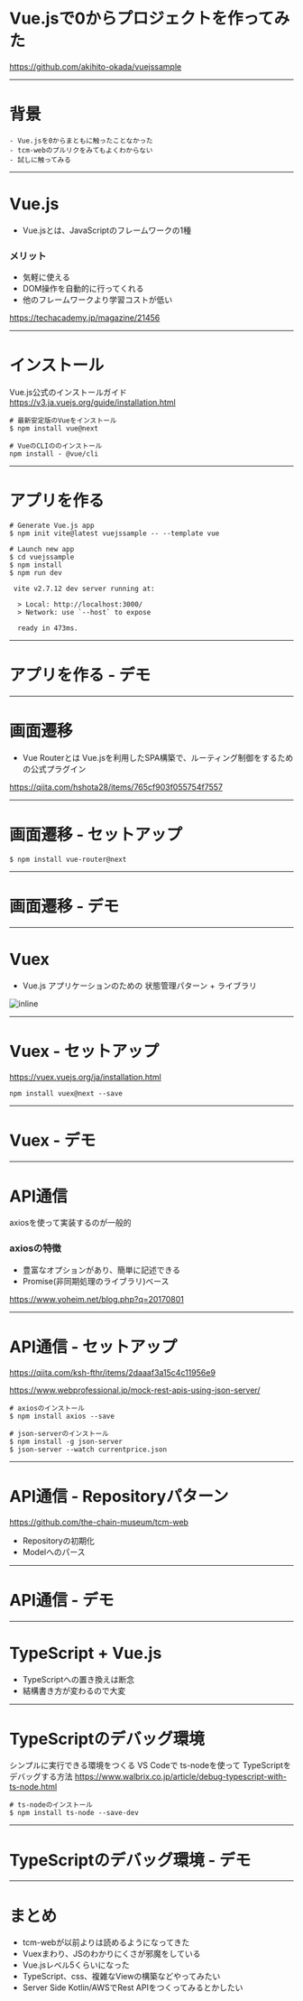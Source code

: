 # Vue.jsで0からプロジェクトを作ってみた


https://github.com/akihito-okada/vuejssample

---

# 背景
    - Vue.jsを0からまともに触ったことなかった
    - tcm-webのプルリクをみてもよくわからない
    - 試しに触ってみる

---

# Vue.js

- Vue.jsとは、JavaScriptのフレームワークの1種

### メリット

- 気軽に使える
- DOM操作を自動的に行ってくれる
- 他のフレームワークより学習コストが低い

https://techacademy.jp/magazine/21456

---

# インストール

Vue.js公式のインストールガイド
https://v3.ja.vuejs.org/guide/installation.html

```
# 最新安定版のVueをインストール
$ npm install vue@next

# VueのCLIののインストール
npm install - @vue/cli

```

---

# アプリを作る

```
# Generate Vue.js app
$ npm init vite@latest vuejssample -- --template vue

# Launch new app
$ cd vuejssample
$ npm install
$ npm run dev

 vite v2.7.12 dev server running at:

  > Local: http://localhost:3000/
  > Network: use `--host` to expose

  ready in 473ms.

```

---

# アプリを作る - デモ

---

# 画面遷移


- Vue Routerとは
Vue.jsを利用したSPA構築で、ルーティング制御をするための公式プラグイン

https://qiita.com/hshota28/items/765cf903f055754f7557

---


# 画面遷移 - セットアップ

```
$ npm install vue-router@next
```

---

# 画面遷移 - デモ

---

# Vuex

- Vue.js アプリケーションのための 状態管理パターン + ライブラリ

![inline](./image/vuex.png)

---

# Vuex - セットアップ

https://vuex.vuejs.org/ja/installation.html

```
npm install vuex@next --save
```
---

# Vuex - デモ

---


# API通信
axiosを使って実装するのが一般的
### axiosの特徴
- 豊富なオプションがあり、簡単に記述できる
- Promise(非同期処理のライブラリ)ベース

https://www.yoheim.net/blog.php?q=20170801

---

# API通信 - セットアップ


https://qiita.com/ksh-fthr/items/2daaaf3a15c4c11956e9

https://www.webprofessional.jp/mock-rest-apis-using-json-server/

```
# axiosのインストール
$ npm install axios --save

# json-serverのインストール
$ npm install -g json-server
$ json-server --watch currentprice.json
```

---

# API通信 - Repositoryパターン


https://github.com/the-chain-museum/tcm-web

- Repositoryの初期化
- Modelへのパース

---

# API通信 - デモ

---

# TypeScript + Vue.js

- TypeScriptへの置き換えは断念
- 結構書き方が変わるので大変

---

# TypeScriptのデバッグ環境

シンプルに実行できる環境をつくる
VS Codeで ts-nodeを使って TypeScriptをデバッグする方法
https://www.walbrix.co.jp/article/debug-typescript-with-ts-node.html

```
# ts-nodeのインストール
$ npm install ts-node --save-dev
```

---

# TypeScriptのデバッグ環境 - デモ 

---

# まとめ

- tcm-webが以前よりは読めるようになってきた
- Vuexまわり、JSのわかりにくさが邪魔をしている
- Vue.jsレベル5くらいになった
- TypeScript、css、複雑なViewの構築などやってみたい
- Server Side Kotlin/AWSでRest APIをつくってみるとかしたい
